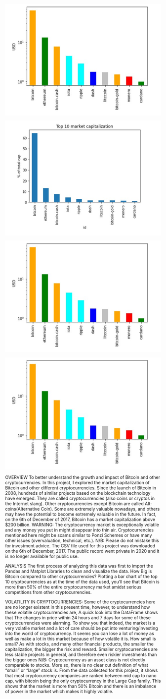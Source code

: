 ![Model](Graph/BitC-Ranking.jpg)

![Model](Graph/BitC-Explore-Market-Caps.jpg)

![Model](Graph/BitC-Ranking.jpg)

![Model](Graph/BitC-Ranking.jpg)

OVERVIEW To better understand the growth and impact of Bitcoin and other cryptocurrencies. In this project, I explored the market capitalization of Bitcoin and other different cryptocurrencies. Since the launch of Bitcoin in 2008, hundreds of similar projects based on the blockchain technology have emerged. They are called cryptocurrencies (also coins or cryptos in the Internet slang). Other cryptocurrencies except Bitcoin are called Alt-coins(Alternative Coin). Some are extremely valuable nowadays, and others may have the potential to become extremely valuable in the future. In fact, on the 6th of December of 2017, Bitcoin has a market capitalization above $200 billion. WARNING: The cryptocurrency market is exceptionally volatile and any money you put in might disappear into thin air. Cryptocurrencies mentioned here might be scams similar to Ponzi Schemes or have many other issues (overvaluation, technical, etc.). N/B: Please do not mistake this for investment advice. The CSV file used for this project was downloaded on the 6th of December, 2017. The public record went private in 2020 and it is no longer available for public use.

ANALYSIS The first process of analyzing this data was first to import the Pandas and Matplot Libraries to clean and visualize the data. How Big is Bitcoin compared to other cryptocurrencies? Plotting a bar chart of the top 10 cryptocurrencies as at the time of the data used, you’ll see that Bitcoin is more than 50% of the entire cryptocurrency market amidst serious competitions from other cryptocurrencies.

VOLATILITY IN CRYPTOCURRENCIES: Some of the cryptocurrencies here are no longer existent in this present time, however, to understand how these volatile cryptocurrencies are,
A quick look into the DataFrame shows that The changes in price within 24 hours and 7 days for some of these cryptocurrencies were alarming. To show you that indeed, the market is a very volatile market and a lot of care should be put into venturing/investing into the world of cryptocurrency. It seems you can lose a lot of money as well as make a lot in this market because of how volatile it is. How small is small? As with stocks, and many other financial products, the smaller the capitalization, the bigger the risk and reward. Smaller cryptocurrencies are less stable projects in general, and therefore even riskier investments than the bigger ones N/B: Cryptocurrency as an asset class is not directly comparable to stocks. More so, there is no clear cut definition of what “small” or “large” stock is. From the data collected for this project, it shows that most cryptocurrency companies are ranked between mid cap to nano cap, with bitcoin being the only cryptocurrency in the Large Cap family. This shows that the market is more than 50% Bitcoin and there is an imbalance of power in the market which makes it highly volatile.
